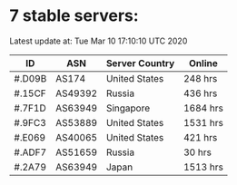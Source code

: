 # 7 stable servers:

Latest update at: Tue Mar 10 17:10:10 UTC 2020

| ID | ASN | Server Country | Online |
| -- | --- | -------------- | ------ |
| #.D09B | AS174 | United States | 248 hrs |
| #.15CF | AS49392 | Russia | 436 hrs |
| #.7F1D | AS63949 | Singapore | 1684 hrs |
| #.9FC3 | AS53889 | United States | 1531 hrs |
| #.E069 | AS40065 | United States | 421 hrs |
| #.ADF7 | AS51659 | Russia | 30 hrs |
| #.2A79 | AS63949 | Japan | 1513 hrs |

